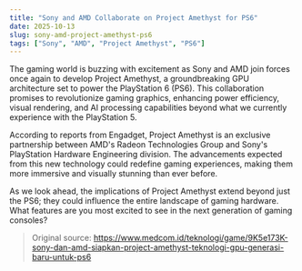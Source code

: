 ```yaml
---
title: "Sony and AMD Collaborate on Project Amethyst for PS6"
date: 2025-10-13
slug: sony-amd-project-amethyst-ps6
tags: ["Sony", "AMD", "Project Amethyst", "PS6"]
---
```

The gaming world is buzzing with excitement as Sony and AMD join forces once again to develop Project Amethyst, a groundbreaking GPU architecture set to power the PlayStation 6 (PS6). This collaboration promises to revolutionize gaming graphics, enhancing power efficiency, visual rendering, and AI processing capabilities beyond what we currently experience with the PlayStation 5.

According to reports from Engadget, Project Amethyst is an exclusive partnership between AMD's Radeon Technologies Group and Sony's PlayStation Hardware Engineering division. The advancements expected from this new technology could redefine gaming experiences, making them more immersive and visually stunning than ever before.

As we look ahead, the implications of Project Amethyst extend beyond just the PS6; they could influence the entire landscape of gaming hardware. What features are you most excited to see in the next generation of gaming consoles?
> Original source: https://www.medcom.id/teknologi/game/9K5e173K-sony-dan-amd-siapkan-project-amethyst-teknologi-gpu-generasi-baru-untuk-ps6